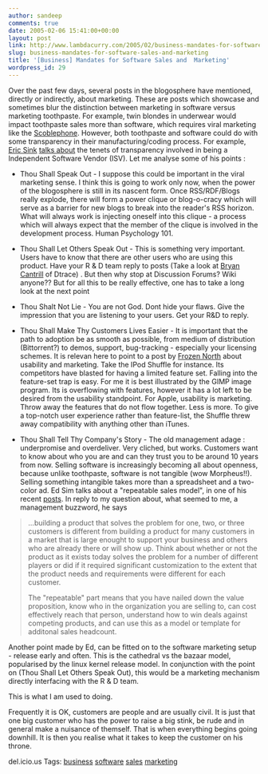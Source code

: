 ```yaml
---
author: sandeep
comments: true
date: 2005-02-06 15:41:00+00:00
layout: post
link: http://www.lambdacurry.com/2005/02/business-mandates-for-software-sales-and-marketing/
slug: business-mandates-for-software-sales-and-marketing
title: '[Business] Mandates for Software Sales and  Marketing'
wordpress_id: 29
---
```


Over the past few days, several posts in the blogosphere have mentioned, directly or indirectly, about marketing. These are posts which showcase and sometimes blur the distinction between marketing in software versus marketing toothpaste. For example, twin blondes in underwear would impact toothpaste sales more than software, which requires viral marketing like the [Scoblephone](http://radio.weblogs.com/0001011/2004/10/20.html#a8441). However, both toothpaste and software could do with some transparency in their manufacturing/coding process.
For example, [Eric Sink](http://software.ericsink.com/) [talks about](http://msdn.microsoft.com/longhorn/default.aspx?pull=/library/en-us/dnsoftware/html/software02052005.asp) the tenets of transparency involved in being a Independent Software Vendor (ISV).  Let me analyse some of his points :



  
  * Thou Shall Speak Out - I suppose this could be important in the viral marketing sense. I think this is going to work only now, when the power of the blogosphere is still in its nascent form. Once RSS/RDF/Blogs really explode, there will form a power clique or blog-o-cracy which will serve as a barrier for new blogs to break into the reader's RSS horizon. What will always work is injecting oneself into this clique - a process which will always expect that the member of the clique is involved in the development process. Human Psychology 101.
  * Thou Shall Let Others Speak Out - This is something very important. Users have to know that there are other users who are using this product. Have your R & D team reply to posts (Take a look at [Bryan Cantrill](http://blogs.sun.com/roller/page/bmc) of Dtrace) . But then why stop at Discussion Forums? Wiki anyone?? But for all this to be really effective, one has to take a long look at the next point

  * Thou Shalt Not  Lie  - You are not God. Dont hide your flaws. Give the impression that you are listening to your users. Get your R&D to reply.
  * Thou Shall Make Thy Customers Lives Easier - It is important that the path to adoption be as smooth as possible, from medium of distribution (Bittorrent?) to demos, support, bug-tracking - especially your licensing schemes. It is relevan here to point to a post by [Frozen North](http://www.frozennorth.org/C2011481421/E1368801530/index.html) about usability and marketing. Take the IPod Shuffle for instance. Its competitors have blasted for having a limited feature set. Falling into the feature-set trap is easy. For me it is best illustrated by the GIMP image program. Its is overflowing with features, however it has a lot left to be desired from the usability standpoint. For Apple, usability is marketing. Throw away the features that do not flow together. Less is more. To give a top-notch user experience rather than feature-list, the Shuffle threw away compatibility with anything other than iTunes.
  * Thou Shall Tell Thy Company's Story - The old management adage : underpromise and overdeliver. Very cliched, but works. Customers want to know about who you are and can they trust you to be around 10 years from now.
    Selling software is increasingly becoming all about openness, because unlike toothpaste, software is not tangible (wow Morpheus!!). Selling something intangible takes more than a spreadsheet and a two-color ad.
Ed Sim talks about a "repeatable sales model", in one of his recent [posts](http://www.beyondvc.com/2005/01/enterprise_smb_.html). In reply to my question about, what seemed to me, a management buzzword, he says 

<blockquote>...building a product that solves the problem for one, two, or three customers is different from building a product for many customers in a market that is large enought to support your business and others who are already there or will show up.
Think about whether or not the product as it exists today solves the problem for a number of different players or did if it required significant customization to the extent that the product needs and requirements were different for each customer.

The "repeatable" part means that you have nailed down the value proposition, know who in the organization you are selling to, can cost effectively reach that person, understand how to win deals against competing products, and can use this as a model or template for additonal sales headcount.
</blockquote>


Another point made by Ed, can be fitted on to the software marketing setup - release early and often. This is the cathedral vs the bazaar model, popularised by the linux kernel release model. In conjunction with the point on (Thou Shall Let Others Speak Out), this would be a marketing mechanism directly interfacing with the R & D team.
 
This is what I am used to doing. 

Frequently it is OK, customers are people and are usually civil. It is just that one big customer who has the power to raise a big stink, be rude and in general make a nuisance of themself. That is when everything begins going downhill. It is then you realise what it takes to keep the customer on his throne.


del.icio.us Tags: [business](http://del.icio.us/sss8ue/business) [software](http://del.icio.us/sss8ue/software) [sales](http://del.icio.us/sss8ue/sales) [marketing](http://del.icio.us/sss8ue/marketing) [](http://del.icio.us/sss8ue/)
